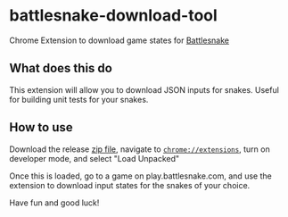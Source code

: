 # battlesnake-download-tool
Chrome Extension to download game states for [Battlesnake](https://play.battlesnake.com)

## What does this do

This extension will allow you to download JSON inputs for snakes. Useful for building unit tests for your snakes.

## How to use

Download the release [zip file](https://github.com/EnderInvader/battlesnake-download-tool/releases/tag/2.0), navigate to [`chrome://extensions`](chrome://extensions), turn on developer mode, and select "Load Unpacked"

Once this is loaded, go to a game on play.battlesnake.com, and use the extension to download input states for the snakes of your choice.

Have fun and good luck!